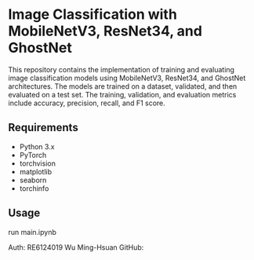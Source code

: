 # Image Classification with MobileNetV3, ResNet34, and GhostNet

This repository contains the implementation of training and evaluating image classification models using MobileNetV3, ResNet34, and GhostNet architectures. The models are trained on a dataset, validated, and then evaluated on a test set. The training, validation, and evaluation metrics include accuracy, precision, recall, and F1 score.

## Requirements

- Python 3.x
- PyTorch
- torchvision
- matplotlib
- seaborn
- torchinfo

## Usage
run main.ipynb

Auth: RE6124019 Wu Ming-Hsuan
GitHub: 